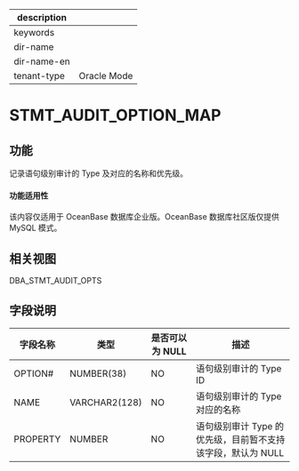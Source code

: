 |description||
|---|---|
|keywords||
|dir-name||
|dir-name-en||
|tenant-type|Oracle Mode|

# STMT_AUDIT_OPTION_MAP

功能
-----------

记录语句级别审计的 Type 及对应的名称和优先级。

  <main id="notice" >
    <h4>功能适用性</h4>
    <p>该内容仅适用于 OceanBase 数据库企业版。OceanBase 数据库社区版仅提供 MySQL 模式。</p>
  </main>

相关视图
-------------

DBA_STMT_AUDIT_OPTS

字段说明
-------------

| **字段名称** |    **类型**     | **是否可以为 NULL** |               **描述**                |
|----------|---------------|----------------|-------------------------------------|
| OPTION#  | NUMBER(38)    | NO             | 语句级别审计的 Type ID                     |
| NAME     | VARCHAR2(128) | NO             | 语句级别审计的 Type 对应的名称                  |
| PROPERTY | NUMBER        | NO             | 语句级别审计 Type 的优先级，目前暂不支持该字段，默认为 NULL |
